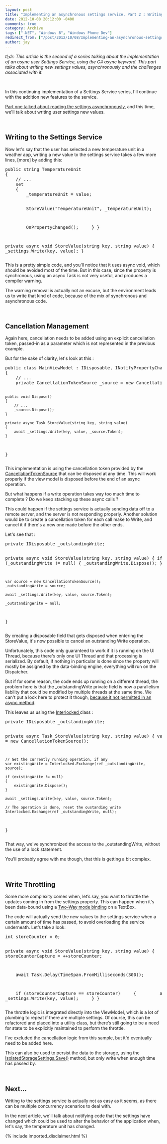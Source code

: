 ```yaml
---
layout: post
title: "Implementing an asynchronous settings service, Part 2 : Writing a setting"
date: 2012-10-08 20:12:00 -0400
comments: true
category: Archive
tags: [".NET", "Windows 8", "Windows Phone Dev"]
redirect_from: ["/post/2012/10/08/Implementing-an-asynchronous-settings-service-Part-2-Writing-a-setting.aspx", "/post/2012/10/08/implementing-an-asynchronous-settings-service-part-2-writing-a-setting.aspx"]
author: jay
---
```

<!-- more -->
<p><em>tl;dr: This article is the second of a series talking about the implementation of an async user Settings Service, using the C# async keyword. This part talks about writing new settings values, asynchronously and the challenges associated with it.</em></p>
<p>&nbsp;</p>
<p>In this continuing implementation of&nbsp;a Settings Service&nbsp;series, I'll continue with the addition new features to the service.</p>
<p><a href="http://jaylee.org/post/2012/10/07/Implementing-an-asynchronous-settings-service-part-1-going-async.aspx">Part one talked about reading the settings asynchronously</a>, and this time, we'll talk about writing user settings new values.</p>
<p>&nbsp;</p>
<h2>Writing to the Settings Service</h2>
<p>Now let's say that the user has selected a new temperature unit in a weather app,&nbsp;writing a new value to the settings service takes a few more lines, [more] by adding this:</p>
<pre class="brush: c-sharp">public string TemperatureUnit
{
&nbsp;&nbsp;&nbsp; // ...
&nbsp;&nbsp;&nbsp; set
&nbsp;&nbsp;&nbsp; {
&nbsp;&nbsp;&nbsp;&nbsp;&nbsp;&nbsp;&nbsp; _temperatureUnit = value;

&nbsp;&nbsp;&nbsp;&nbsp;&nbsp;&nbsp;&nbsp; StoreValue("TemperatureUnit", _temperatureUnit);

&nbsp;&nbsp;&nbsp;&nbsp;&nbsp;&nbsp;&nbsp; OnPropertyChanged();
&nbsp;&nbsp;&nbsp; }
}

private async void StoreValue(string key, string value)
{
&nbsp;&nbsp;&nbsp; await _settings.Write(key, value);
}
</pre>
<p>This is a pretty simple code, and you'll notice that it uses async void, which should be avoided most of the time. But in this case, since the property is synchronous, using an async&nbsp;Task is not very useful, and produces a compiler warning.</p>
<p>The warning removal&nbsp;is actually not an excuse, but the environment leads us to write that kind of code, because of the mix of synchronous and asynchronous code.</p>
<p>&nbsp;</p>
<h2>Cancellation Management</h2>
<p>Again here, cancellation needs to be added using an explicit cancellation token, passed-in as a parameter which is not represented in the previous example.</p>
<p>But for the sake of clarity, let's look at this :</p>
<pre class="brush: c-sharp">public class MainViewModel : IDisposable, INotifyPropertyChanged
{
    // ...
    private CancellationTokenSource _source = new CancellationTokenSource();

    public void Dispose()
    {
        // ...
        _source.Dispose();
    }

    private async Task StoreValue(string key, string value)
    {
        await _settings.Write(key, value, _source.Token);
    }
}
</pre>
<p>This implementation is using the cancellation token provided by the <a href="http://msdn.microsoft.com/en-us/library/system.threading.cancellationtokensource.aspx">CancellationTokenSource</a> that can be disposed at any time. This will work properly if the view model is disposed before the end of an async operation.</p>
<p>But what happens if a write&nbsp;operation takes way too much time to complete&nbsp;? Do we keep stacking up these async calls ?</p>
<p>This could happen if the settings service is actually sending data off to a remote server, and the server is not responding properly. Another solution would be to create a cancellation token for each call make to Write, and cancel it if there's a new one made before the other ends.</p>
<p>Let's see that :</p>
<pre class="brush: c-sharp">private IDisposable _outstandingWrite;

private async void StoreValue(string key, string value)
{
    if (_outstandingWrite != null)
    {
        _outstandingWrite.Dispose();
    }

    var source = new CancellationTokenSource();
    _outstandingWrite = source;

    await _settings.Write(key, value, source.Token);

    _outstandingWrite = null;
}
</pre>
<p>By creating a disposable field that gets disposed when entering the StoreValue, it's now possible to cancel an outstanding Write operation.</p>
<p>Unfortunately, this code only guaranteed to work if it is running on the UI Thread, because there's only one UI Thread and that processing is serialized. By default, if nothing in particular&nbsp;is done since the property will mostly be assigned by the data-binding engine, everything will run on the Dispatcher.</p>
<p>But if for some reason, the code ends up&nbsp;running on a different thread, the problem here is that the _outstandingWrite private&nbsp;field is now a parallelism liability that could be modified by multiple threads at the same time. We can't put a lock here to protect it though, <a href="http://jaylee.org/post/2012/06/18/CSharp-5-0-Async-Tips-and-Tricks-Part-1.aspx">because it not permitted in an async method</a>.</p>
<p>This leaves us using the <a href="http://msdn.microsoft.com/en-us/library/system.threading.interlocked.aspx">Interlocked </a>class :</p>
<pre class="brush: c-sharp">private IDisposable _outstandingWrite;

private async Task StoreValue(string key, string value)
{
    var source = new CancellationTokenSource();

    // Get the currently running operation, if any
    var existingWrite = Interlocked.Exchange(ref _outstandingWrite, source);

    if (existingWrite != null)
    {
        existingWrite.Dispose();
    }

    await _settings.Write(key, value, source.Token);

    // The operation is done, reset the oustanding write
    Interlocked.Exchange(ref _outstandingWrite, null);
}</pre>
<p>That way, we've synchronized the access to the _outstandingWrite, without the use of a lock statement.</p>
<p>You'll probably agree with me though,&nbsp;that this is getting a bit complex.</p>
<p>&nbsp;</p>
<h2>Write Throttling</h2>
<p>Some more complexity comes when, let&rsquo;s say, you want to throttle the updates coming in from the settings property. This can happen when it's been data-bound using a <a href="http://msdn.microsoft.com/en-us/library/system.windows.data.bindingmode.aspx">Two-Way mode&nbsp;binding</a> on a TextBox.</p>
<p>The code will actually send the new values to the settings service when a certain amount of time has passed, to avoid overloading&nbsp;the service underneath. Let&rsquo;s take a look:</p>
<pre class="brush: c-sharp">int storeCounter = 0;

private async void StoreValue(string key, string value)
{
&nbsp;&nbsp;&nbsp; var storeCounterCapture = ++storeCounter;

&nbsp;&nbsp;&nbsp; await Task.Delay(TimeSpan.FromMilliseconds(300));

&nbsp;&nbsp;&nbsp; if (storeCounterCapture == storeCounter)
&nbsp;&nbsp;&nbsp; {
&nbsp;&nbsp;&nbsp;&nbsp;&nbsp;&nbsp;&nbsp; await _settings.Write(key, value);
&nbsp;&nbsp;&nbsp; }
}
</pre>
<p>The throttle logic is integrated directly into the ViewModel, which is a lot of plumbing to repeat if there are multiple settings. Of course, this can be refactored and placed into a utility class, but there&rsquo;s still going to be a need for state to be explicitly maintained to perform the throttle.</p>
<p>I've excluded the cancellation logic from this sample, but it'd eventually need to be added here.</p>
<p>This can also be used to persist the data to the storage, using the <a href="http://msdn.microsoft.com/en-us/library/system.io.isolatedstorage.isolatedstoragesettings.save(v=vs.95).aspx">IsolatedStorageSettings.Save()</a> method, but only write when enough time has passed by.</p>
<p>&nbsp;</p>
<h2>Next...</h2>
<p>Writing to the settings service is actually not as easy as it seems, as there can be multiple concurrency scenarios to deal with.</p>
<p>In the next article, we'll talk about notifying code that the settings have changed which could be used to alter the behavior of the application when, let's say,&nbsp;the temperature unit has changed.</p>
{% include imported_disclaimer.html %}
